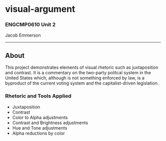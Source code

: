 # visual-argument
### ENGCMP0610 Unit 2
Jacob Emmerson

---

## About

This project demonstrates elements of visual rhetoric such as juxtaposition and contrast. It is a commentary on the two-party politcal system in the United States which, although is not something enforced by law, is a byproduct of the current voting system and the capitalist-driven legislation. 

### Rhetoric and Tools Applied
- Juxtaposition
- Contrast
- Color to Alpha adjustments
- Contrast and Brightness adjustments
- Hue and Tone adjustments
- Alpha reductions by color
